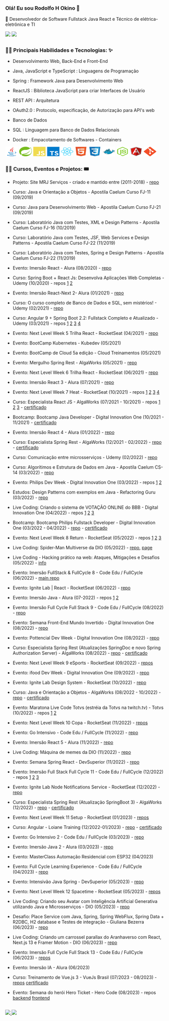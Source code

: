 ### Olá! Eu sou Rodolfo H Okino 👋

🔭 Desenvolvedor de Software Fullstack Java React e Técnico de elétrica-eletrônica e TI

<div>
  <a href = "mailto:hioktec@gmail.com"><img src="https://img.shields.io/badge/-Gmail-%23333?style=for-the-badge&logo=gmail&logoColor=white" target="_blank"></a>
  <a href="https://www.linkedin.com/in/rodolfoHokino" target="_blank"><img src="https://img.shields.io/badge/-LinkedIn-%230077B5?style=for-the-badge&logo=linkedin&logoColor=white" target="_blank"></a>
</div>

##

### 🧑‍💻 Principais Habilidades e Tecnologias: ✨

- Desenvolvimento Web, Back-End e Front-End

- Java, JavaScript e TypeScript : Linguagens de Programação

- Spring : Framework Java para Desenvolvimento Web

- ReactJS :  Biblioteca JavaScript para criar Interfaces de Usuário

- REST API : Arquitetura

- OAuth2.0 : Protocolo, especificação, de Autorização para API's web

- Banco de Dados

- SQL : Linguagem para Banco de Dados Relacionais

- Docker : Empacotamento de Softwares - Containers

<div style="display: inline_block">
  <img align="center" alt="Rudolf-Java" height="30" width="40" src="https://raw.githubusercontent.com/devicons/devicon/master/icons/java/java-original.svg">
  <img align="center" alt="Rudolf-Spring" height="30" width="40" src="https://raw.githubusercontent.com/devicons/devicon/master/icons/spring/spring-original.svg">
  <img align="center" alt="Rudolf-Js" height="30" width="40" src="https://raw.githubusercontent.com/devicons/devicon/master/icons/javascript/javascript-plain.svg">
  <img align="center" alt="Rudolf-Ts" height="30" width="40" src="https://raw.githubusercontent.com/devicons/devicon/master/icons/typescript/typescript-plain.svg">
  <img align="center" alt="Rudolf-React" height="30" width="40" src="https://raw.githubusercontent.com/devicons/devicon/master/icons/react/react-original.svg">
  <img align="center" alt="Rudolf-HTML" height="30" width="40" src="https://raw.githubusercontent.com/devicons/devicon/master/icons/html5/html5-original.svg">
  <img align="center" alt="Rudolf-CSS" height="30" width="40" src="https://raw.githubusercontent.com/devicons/devicon/master/icons/css3/css3-original.svg">
  <img align="center" alt="Rudolf-Docker" height="30" width="40" src="https://raw.githubusercontent.com/devicons/devicon/master/icons/docker/docker-original.svg">
  <img align="center" alt="Rudolf-Node" height="30" width="40" src="https://raw.githubusercontent.com/devicons/devicon/master/icons/nodejs/nodejs-original.svg">
  <img align="center" alt="Rudolf-Angular" height="30" width="40" src="https://raw.githubusercontent.com/devicons/devicon/master/icons/angularjs/angularjs-original.svg">
  <img align="center" alt="Rudolf-Git" height="30" width="40" src="https://raw.githubusercontent.com/devicons/devicon/master/icons/git/git-original.svg">
  
  
</div>

##

### 🧑‍🎓 Cursos, Eventos e Projetos: 🎟️

- Projeto: Site MRJ Serviços - criado e mantido entre (2011-2018) - [repo](https://github.com/rodolfoHOk/hiok.site-mrj)

- Curso: Java e Orientação a Objetos - Apostila Caelum Curso FJ-11 (09/2019)

- Curso: Java para Desenvolvimento Web - Apostila Caelum Curso FJ-21 (09/2019)

- Curso: Laboratório Java com Testes, XML e Design Patterns - Apostila Caelum Curso FJ-16 (10/2019)

- Curso: Laboratório Java com Testes, JSF, Web Services e Design Patterns - Apostila Caelum Curso FJ-22 (11/2019)

- Curso: Laboratório Java com Testes, Spring e Design Patterns - Apostila Caelum Curso FJ-22 (11/2019)

- Evento: Imersão React - Alura (08/2020) - [repo](https://github.com/rodolfoHOk/alura.doolpflix)

- Curso: Spring Boot + React Js: Desenvolva Aplicações Web Completas - Udemy (10/2020) - repos [1](https://github.com/rodolfoHOk/udemy.minhasfinancas.api) [2](https://github.com/rodolfoHOk/udemy.minhasfinancas.app)

- Evento: Imersão React-Next 2- Alura (01/2021) - [repo](https://github.com/rodolfoHOk/alura.doolpquiz)

- Curso: O curso completo de Banco de Dados e SQL, sem mistérios! - Udemy (02/2021) - [repo](https://github.com/rodolfoHOk/udemy.banco-dados-sql)

- Curso: Angular 9 + Spring Boot 2.2: Fullstack Completo e Atualizado - Udemy (03/2021) - repos [1](https://github.com/rodolfoHOk/udemy.clientes-api) [2](https://github.com/rodolfoHOk/udemy.clientes-app) [3](https://github.com/rodolfoHOk/udemy.agenda-api) [4](https://github.com/rodolfoHOk/udemy.agenda-app)

- Evento: Next Level Week 5 Trilha React - RocketSeat (04/2021) - [repo](https://github.com/rodolfoHOk/rocketseat.podcastr)

- Evento: BootCamp Kubernetes - Kubedev (05/2021)

- Evento: BootCamp de Cloud 5a edição - Cloud Treinamentos (05/2021)

- Evento: Mergulho Spring Rest - AlgaWorks (05/2021) - [repo](https://github.com/rodolfoHOk/algaworks.hioklog-api)

- Evento: Next Level Week 6 Trilha React - RocketSeat (06/2021) - [repo](https://github.com/rodolfoHOk/rocketseat.letmeask)

- Evento: Imersão React 3 - Alura (07/2021) - [repo](https://github.com/rodolfoHOk/alura.alurakut)

- Evento: Next Level Week 7 Heat - RocketSeat (10/2021) - repos [1](https://github.com/rodolfoHOk/rocketseat.nlw-heat-node) [2](https://github.com/rodolfoHOk/rocketseat.nlw-heat-web) [3](https://github.com/rodolfoHOk/rocketseat.nlw-heat-mobile) [4](https://github.com/rodolfoHOk/rocketseat.nlw-heat-elixir)

- Curso: Especialista React JS - AlgaWorks (07/2021 - 10/2021) - repos [1](https://github.com/rodolfoHOk/algaworks.alganews-cms) [2](https://github.com/rodolfoHOk/algaworks.alganews-admin) [3](https://github.com/rodolfoHOk/algaworks.alganews-blog) - [certificado](https://github.com/rodolfoHOk/portfolio-img/blob/main/images/certificado-algaworks-erjs.png)

- Bootcamp: Bootcamp Java Developer - Digital Innovation One (10/2021 - 11/2021) - [certificado](https://github.com/rodolfoHOk/portfolio-img/blob/main/images/dio-java-developer.pdf)

- Evento: Imersão React 4 - Alura (01/2022) - [repo](https://github.com/rodolfoHOk/alura.aluracord)

- Curso: Especialista Spring Rest - AlgaWorks (12/2021 - 02/2022) - [repo](https://github.com/rodolfoHOk/algaworks.algafood-api) - [certificado](https://github.com/rodolfoHOk/portfolio-img/blob/main/images/certificado-algaworks-esr.png)

- Curso: Comunicação entre microsserviços - Udemy (02/2022) - [repo](https://github.com/rodolfoHOk/udemy.comunicacao-microsservicos)

- Curso: Algorítimos e Estrutura de Dados em Java - Apostila Caelum CS-14 (03/2022) - [repo](https://github.com/rodolfoHOk/caelum.java-estrutura-de-dados)

- Evento: Philips Dev Week - Digital Innovation One (03/2022) - repos [1](https://github.com/rodolfoHOk/dio.philips-dev-week-backend)  [2](https://github.com/rodolfoHOk/dio.philips-dev-week-frontend)

- Estudos: Design Patterns com exemplos em Java - Refactoring Guru (03/2022) - [repo](https://github.com/rodolfoHOk/refactoring-guru.design-patterns)

- Live Coding: Criando o sistema de VOTAÇÃO ONLINE do BBB - Digital Innovation One (04/2022) - repos [1](https://github.com/rodolfoHOk/dio.livecoding-votacao-online-front) [2](https://github.com/rodolfoHOk/dio.livecoding-votacao-online-api) [3](https://github.com/rodolfoHOk/dio.livecoding-votacao-online-microservice)

- Bootcamp: Bootcamp Philips Fullstack Developer - Digital Innovation One (03/2022 - 04/2022) - [repo](https://github.com/rodolfoHOk/dio.desafio-git-github) - [certificado](https://github.com/rodolfoHOk/portfolio-img/blob/main/images/dio-philips-fullstack-dev.pdf)

- Evento: Next Level Week 8 Return - RocketSeat (05/2022) - repos [1](https://github.com/rodolfoHOk/rocketseat.feedback-widget-server) [2](https://github.com/rodolfoHOk/rocketseat.feedback-widget-web) [3](https://github.com/rodolfoHOk/rocketseat.feedback-widget-mobile)

- Live Coding: Spider-Man Multiverse da DIO (05/2022) - [repo](https://github.com/rodolfoHOk/dio.livecoding-spiderman-multiverse), [page](https://rodolfohok.github.io/dio.livecoding-spiderman-multiverse/)

- Live Coding - Hacking prático na web: Ataques, Mitigações e Desafios (05/2022) - [info](https://github.com/rodolfoHOk/dio.livecoding-hacking-pratico)

- Evento: Imersão FullStack & FullCycle 8 - Code Edu / FullCycle (06/2022) - [main repo](https://github.com/rodolfoHOk/fullcycle.imersaofsfc8)

- Evento: Ignite Lab | React - RocketSeat (06/2022) - [repo](https://github.com/rodolfoHOk/rocketseat.event-platform)

- Evento: Imersão Java - Alura (07-2022) - repos [1](https://github.com/rodolfoHOk/alura.imersao-java-stickers) [2](https://github.com/rodolfoHOk/alura.imersao-java-linguagens)

- Evento: Imersão Full Cycle Full Stack 9 - Code Edu / FullCycle (08/2022) - [repo](https://github.com/rodolfoHOk/fullcycle.imersaofsfc9)

- Evento: Semana Front-End Mundo Invertido - Digital Innovation One (08/2022) - [repo](https://github.com/rodolfoHOk/dio.mundo-invertido)

- Evento: Pottencial Dev Week - Digital Innovation One (08/2022) - [repo](https://github.com/rodolfoHOk/dio.pottencial-dev-week)

- Curso: Especialista Spring Rest (Atualizações SpringDoc e novo Spring Authorization Server) - AlgaWorks (08/2022) - [repo](https://github.com/rodolfoHOk/algaworks.algafood-api) - [certificado](https://github.com/rodolfoHOk/portfolio-img/blob/main/images/certificado-algaworks-esr.png)

- Evento: Next Level Week 9 eSports - RocketSeat (09/2022) - [repos](https://github.com/rodolfoHOk/rocketseat.nlw-esports)

- Evento: ifood Dev Week - Digital Innovation One (09/2022) - [repo](https://github.com/rodolfoHOk/dio.ifood-dev-week)

- Evento: Ignite Lab Design System - RocketSeat (10/2022) - [repo](https://github.com/rodolfoHOk/rocketseat.lab-design-system)

- Curso: Java e Orientação a Objetos - AlgaWorks (08/2022 - 10/2022) - [repo](https://github.com/rodolfoHOk/algaworks.joo) - [certificado](https://github.com/rodolfoHOk/portfolio-img/blob/main/images/certificado-algaworks-joo.png)

- Evento: Maratona Live Code Totvs (estréia da Totvs na twitch.tv) - Totvs (10/2022) - repos [1](https://github.com/rodolfoHOk/totvs.chat-api) [2](https://github.com/rodolfoHOk/totvs.chat-app)

- Evento: Next Level Week 10 Copa - RocketSeat (11/2022) - [repos](https://github.com/rodolfoHOk/rocketseat.nlw-copa)

- Evento: Go Intensivo - Code Edu / FullCycle (11/2022) - [repo](https://github.com/rodolfoHOk/fullcycle.go-intensivo)

- Evento: Imersão React 5 - Alura (11/2022) - [repo](https://github.com/rodolfoHOk/alura.aluratube)

- Live Coding: Máquina de memes da DIO (11/2022) - [repo](https://github.com/rodolfoHOk/dio.maquina-de-memes)

- Evento: Semana Spring React - DevSuperior (11/2022) - [repo](https://github.com/rodolfoHOk/devsuperior.dsmeta)

- Evento: Imersão Full Stack Full Cycle 11 - Code Edu / FullCycle (12/2022) - repos [1](https://github.com/rodolfoHOk/fullcycle.imersao11-consolidacao) [2](https://github.com/rodolfoHOk/fullcycle.imersao11-django) [3](https://github.com/rodolfoHOk/fullcycle.imersao11-next)

- Evento: Ignite Lab Node Notifications Service - RocketSeat (12/2022) - [repo](https://github.com/rodolfoHOk/rocketseat.lab-notifications)

- Curso: Especialista Spring Rest (Atualização SpringBoot 3) - AlgaWorks (12/2022) - [repo](https://github.com/rodolfoHOk/algaworks.algafood-api) - [certificado](https://github.com/rodolfoHOk/portfolio-img/blob/main/images/certificado-algaworks-esr.png)

- Evento: Next Level Week 11 Setup - RocketSeat (01/2023) - [repos](https://github.com/rodolfoHOk/rocketseat.nlw-setup)

- Curso: Angular - Loiane Training (12/2022-01/2023) - [repo](https://github.com/rodolfoHOk/loiane-training.curso-angular) - [certificado](https://github.com/rodolfoHOk/portfolio-img/raw/main/images/certificado-loiane-training-curso-angular.png)

- Evento: Go Intensivo 2 - Code Edu / FullCycle (03/2023) - [repo](https://github.com/rodolfoHOk/fullcycle.go-intensivo-2)

- Evento: Imersão Java 2 - Alura (03/2023) - [repo](https://github.com/rodolfoHOk/alura.imersao-java-2)

- Evento: MasterClass Automação Residencial com ESP32 (04/2023)

- Evento: Full Cycle Learning Experience - Code Edu / FullCycle (04/2023) - [repo](https://github.com/rodolfoHOk/fullcycle.fclx)

- Evento: Intensivão Java Spring - DevSuperior (05/2023) - [repo](https://github.com/rodolfoHOk/devsuperior.dslist)

- Evento: Next Level Week 12 Spacetime - RocketSeat (05/2023) - [repos](https://github.com/rodolfoHOk/rocketseat.nlw-spacetime)

- Live Coding: Criando seu Avatar com Inteligência Artificial Generativa utilizando Java e Microsserviços - DIO (05/2023) - [repo](https://github.com/rodolfoHOk/dio.ia-avatar)

- Desafio: Place Service com Java, Spring, Spring WebFlux, Spring Data + R2DBC, H2 database e Testes de integração - Giuliana Bezerra (06/2023) - [repo](https://github.com/rodolfoHOk/giuliana.place-service)

- Live Coding: Criando um carrossel parallax do Aranhaverso com React, Next.js 13 e Framer Motion - DIO (06/2023) - [repo](https://github.com/rodolfoHOk/dio.aranhaverso)

- Evento: Imersão Full Cycle Full Stack 13 - Code Edu / FullCycle (06/2023) - [repos](https://github.com/rodolfoHOk/fullcycle.imersao13)

- Evento: Imersão IA - Alura (06/2023)

- Curso: Treinamento de Vue.js 3 - VueJs Brasil (07/2023 - 08/2023) - [repos](https://github.com/rodolfoHOk/igorhalfeld.treinamento-vuejs) [certificado](https://github.com/rodolfoHOk/portfolio-img/blob/main/images/treinamento-vuejs3-brasil-certificado.pdf)

- Evento: Semana do herói Hero Ticket - Hero Code (08/2023) - repos [backend](https://github.com/rodolfoHOk/herocode.hero-tickets-backend) [frontend](https://github.com/rodolfoHOk/herocode.hero-tickets-frontend)

##

<div>
  <a href="https://github.com/rodolfoHOk">
  <img height="180em" src="https://github-readme-stats.vercel.app/api?username=rodolfoHOk&show_icons=true&theme=github_dark&include_all_commits=true&count_private=true"/>
  <img height="180em" src="https://github-readme-stats.vercel.app/api/top-langs/?username=rodolfoHOk&layout=compact&langs_count=7&theme=github_dark"/>
  </a>
</div>
